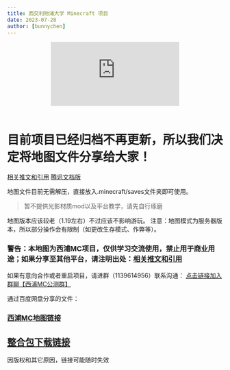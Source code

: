 ```yaml
---
title: 西交利物浦大学 Minecraft 项目
date: 2023-07-28
author: [bunnychen]
---
```


<!-- more -->

<center>
<iframe src="https://player.bilibili.com/player.html?isOutside=true&aid=669348082&bvid=BV1va4y177BT&cid=225790985&p=1" scrolling="no" border="0" frameborder="no" framespacing="0" allowfullscreen="true"></iframe>
</center>
<br>


# 目前项目已经归档不再更新，所以我们决定将地图文件分享给大家！

[相关推文和引用](https://mp.weixin.qq.com/s/WOwWzwjExdm4m6_y7H6UOw)
[腾讯文档版](https://docs.qq.com/doc/DR2t6aUpWTHVpbXpY)

地图文件目前无需解压，直接放入.minecraft/saves文件夹即可使用。

> 暂不提供光影材质mod以及平台教学，请先自行琢磨

地图版本应该较老（1.19左右）不过应该不影响游玩。
注意：地图模式为服务器版本，所以部分操作会有限制（如更改生存模式、作弊等）。

### 警告：本地图为西浦MC项目，仅供学习交流使用，禁止用于商业用途；如果分享至其他平台，请注明出处：[相关推文和引用](https://mp.weixin.qq.com/s/WOwWzwjExdm4m6_y7H6UOw)

如果有意向合作或者重启项目，请进群（1139614956）联系沟通：  [点击链接加入群聊【西浦MC公测群】](https://qm.qq.com/q/U4Osa3vaSe)

通过百度网盘分享的文件：

### [西浦MC地图链接](https://pan.baidu.com/s/1Lskwkkg4GBdLdiJp3Zcj_w?pwd=qgfq)

## **[整合包下载链接](https://pan.baidu.com/s/11CSTOHblggbFaqNdv7-F2Q?pwd=3w1f)**

因版权和其它原因，链接可能随时失效

